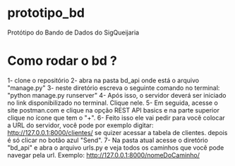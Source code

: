 # prototipo_bd
 Protótipo do Bando de Dados do SigQueijaria

# Como rodar o bd ?
 1- clone o repositório
 2- abra na pasta bd_api onde está o arquivo "manage.py"
 3- neste diretório escreva o seguinte comando no terminal: "python manage.py runserver"
 4- Após isso, o servidor deverá ser iniciado no link disponibilizado no terminal. Clique nele.
 5- Em seguida, acesse o site postman.com e clique na opção REST API basics e na parte superior clique no ícone que tem o "+".
 6- Feito isso ele vai pedir para você colocar a URL do servidor, você pode por exemplo digitar: http://127.0.0.1:8000/clientes/ se quizer acessar a tabela de clientes. depois é só clicar no botão azul "Send".
 7- Na pasta atual acesse o diretório "bd_api" e abra o arquivo urls.py e veja todos os caminhos que você pode navegar pela url. Exemplo: http://127.0.0.1:8000/nomeDoCaminho/
